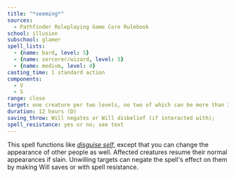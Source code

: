 ```yaml
---
title: "*seeming*"
sources:
  - Pathfinder Roleplaying Game Core Rulebook
school: illusion
subschool: glamer
spell_lists:
  - {name: bard, level: 5}
  - {name: sorcerer/wizard, level: 5}
  - {name: medium, level: 4}
casting_time: 1 standard action
components:
  - V
  - S
range: close
target: one creature per two levels, no two of which can be more than 30 ft. apart
duration: 12 hours (D)
saving_throw: Will negates or Will disbelief (if interacted with);
spell_resistance: yes or no; see text
---
```


This spell functions like [*disguise self*](/spells/disguise-self/), except that you can change the appearance of other people as well. Affected creatures resume their normal appearances if slain. Unwilling targets can negate the spell's effect on them by making Will saves or with spell resistance.


